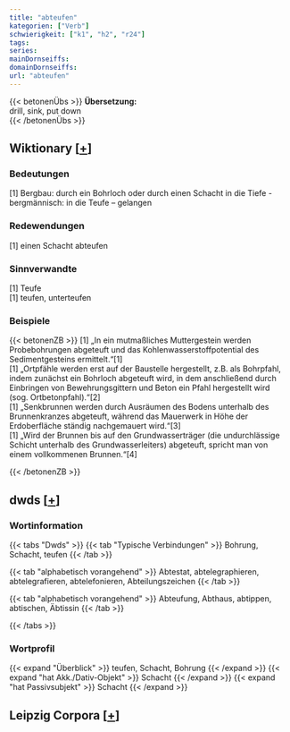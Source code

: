 ```yaml
---
title: "abteufen"
kategorien: ["Verb"]
schwierigkeit: ["k1", "h2", "r24"]
tags:
series:
mainDornseiffs:
domainDornseiffs:
url: "abteufen"
---
```


{{< betonenÜbs >}}
**Übersetzung:**  
drill, sink, put down  
{{< /betonenÜbs >}}

## Wiktionary [[+](https://de.wiktionary.org/wiki/abteufen)]

### Bedeutungen
[1] Bergbau: durch ein Bohrloch oder durch einen Schacht in die Tiefe - bergmännisch: in die Teufe – gelangen  

### Redewendungen
[1] einen Schacht abteufen  

### Sinnverwandte
[1] Teufe  
[1] teufen, unterteufen  

### Beispiele
{{< betonenZB >}}
[1] „In ein mutmaßliches Muttergestein werden Probebohrungen abgeteuft und das Kohlenwasserstoffpotential des Sedimentgesteins ermittelt.“[1]  
[1] „Ortpfähle werden erst auf der Baustelle hergestellt, z.B. als Bohrpfahl, indem zunächst ein Bohrloch abgeteuft wird, in dem anschließend durch Einbringen von Bewehrungsgittern und Beton ein Pfahl hergestellt wird (sog. Ortbetonpfahl).“[2]  
[1] „Senkbrunnen werden durch Ausräumen des Bodens unterhalb des Brunnenkranzes abgeteuft, während das Mauerwerk in Höhe der Erdoberfläche ständig nachgemauert wird.“[3]  
[1] „Wird der Brunnen bis auf den Grundwasserträger (die undurchlässige Schicht unterhalb des Grundwasserleiters) abgeteuft, spricht man von einem vollkommenen Brunnen.“[4]  

{{< /betonenZB >}}


## dwds [[+](https://www.dwds.de/wb/abteufen)]

### Wortinformation
{{< tabs "Dwds" >}}
{{< tab "Typische Verbindungen" >}}
Bohrung, Schacht, teufen
{{< /tab >}}

{{< tab "alphabetisch vorangehend" >}}
Abtestat, abtelegraphieren, abtelegrafieren, abtelefonieren, Abteilungszeichen
{{< /tab >}}

{{< tab "alphabetisch vorangehend" >}}
Abteufung, Abthaus, abtippen, abtischen, Äbtissin
{{< /tab >}}

{{< /tabs >}}

### Wortprofil
{{< expand "Überblick" >}} teufen, Schacht, Bohrung {{< /expand >}}
{{< expand "hat Akk./Dativ-Objekt" >}} Schacht {{< /expand >}}
{{< expand "hat Passivsubjekt" >}} Schacht {{< /expand >}}

## Leipzig Corpora [[+](https://corpora.uni-leipzig.de/en/res?word=abteufen&corpusId=deu_newscrawl-public_2018)]


